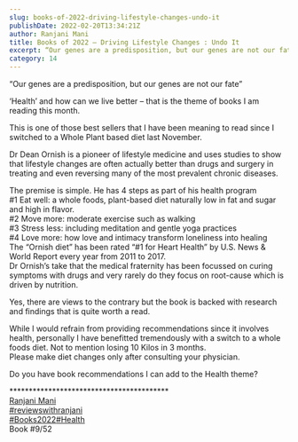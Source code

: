 ```yaml
---
slug: books-of-2022-driving-lifestyle-changes-undo-it
publishDate: 2022-02-20T13:34:21Z
author: Ranjani Mani
title: Books of 2022 – Driving Lifestyle Changes : Undo It 
excerpt: “Our genes are a predisposition, but our genes are not our fate” ‘Health’ and how can we live better – that is the theme of books I am reading this month. This is one of those best sellers that I have been meaning to read since I switched to a Whole Plant based diet last  ... 
category: 14
---
```


“Our genes are a predisposition, but our genes are not our fate”

‘Health’ and how can we live better – that is the theme of books I am reading this month.

This is one of those best sellers that I have been meaning to read since I switched to a Whole Plant based diet last November.

Dr Dean Ornish is a pioneer of lifestyle medicine and uses studies to show that lifestyle changes are often actually better than drugs and surgery in treating and even reversing many of the most prevalent chronic diseases.

The premise is simple. He has 4 steps as part of his health program  
#1 Eat well: a whole foods, plant-based diet naturally low in fat and sugar and high in flavor.  
#2 Move more: moderate exercise such as walking  
#3 Stress less: including meditation and gentle yoga practices  
#4 Love more: how love and intimacy transform loneliness into healing  
The “Ornish diet” has been rated “#1 for Heart Health” by U.S. News & World Report every year from 2011 to 2017\.   
Dr Ornish’s take that the medical fraternity has been focussed on curing symptoms with drugs and very rarely do they focus on root-cause which is driven by nutrition.

Yes, there are views to the contrary but the book is backed with research and findings that is quite worth a read.

While I would refrain from providing recommendations since it involves health, personally I have benefitted tremendously with a switch to a whole foods diet. Not to mention losing 10 Kilos in 3 months.  
Please make diet changes only after consulting your physician.

Do you have book recommendations I can add to the Health theme?

\*\*\*\*\*\*\*\*\*\*\*\*\*\*\*\*\*\*\*\*\*\*\*\*\*\*\*\*\*\*\*\*\*\*\*\*\*\*\*\*\*  
[Ranjani Mani](https://www.linkedin.com/in/ACoAAAJIsPgBPvMBMninhMqM-rfOAQgdirEW63k)  
[#reviewswithranjani](https://www.linkedin.com/feed/hashtag/?keywords=reviewswithranjani&highlightedUpdateUrns=urn%3Ali%3Aactivity%3A6901062944436682753)  
[#Books2022](https://www.linkedin.com/feed/hashtag/?keywords=books2022&highlightedUpdateUrns=urn%3Ali%3Aactivity%3A6901062944436682753)[#Health](https://www.linkedin.com/feed/hashtag/?keywords=health&highlightedUpdateUrns=urn%3Ali%3Aactivity%3A6901062944436682753)  
Book #9/52